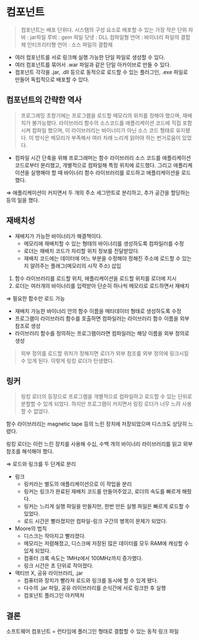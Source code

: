 # 컴포넌트

> 컴포넌트는 배포 단위다. 시스템의 구성 요소로 배포할 수 있는 가장 작은 단위
> 자바 : jar파일
> 루비 : gem 파일
> 닷넷 : DLL
> 컴파일형 언어 : 바이너리 파일의 결합체
> 인터프리터형 언어 : 소스 파일의 결합체

- 여러 컴포넌트를 서로 링크해 실행 가능한 단일 파일로 생성할 수 있다.
- 여러 컴포넌트를 묶어서 .war 파일과 같은 단일 아카이브로 만들 수 있다.
- 컴포넌트 각각을 .jar, .dll 등으로 동적으로 로드할 수 있는 플러그인, .exe 파일로 만들어 독립적으로 배포할 수 있다.

## 컴포넌트의 간략한 역사

> 프로그래밍 초창기에는 프로그램을 로드할 메모리의 위치를 정해야 했으며, 재배치가 불가능했다.
> 라이브러리 함수의 소스코드를 애플리케이션 코드에 직접 포함시켜 컴파일 했으며, 이 라이브러리는 바이너리가 아닌 소스 코드 형태로 유지됐다. 이 방식은 메모리가 부족해서 여러 차례 느리게 읽어야 하는 번거로움이 있었다.

- 컴파일 시간 단축을 위해 프로그래머는 함수 라이브러리 소스 코드를 애플리케이션 코드로부터 분리했고, 개별적으로 컴파일해 특정 위치에 로드했다. 그리고 애플리케이션을 실행해야 할 때 바이너리 함수 라이브러리를 로드하고 애플리케이션을 로드했다.

⇒ 애플리케이션이 커지면서 두 개의 주소 세그먼트로 분리하고, 추가 공간을 할당하는 등의 일을 했다.

## 재배치성

- 재배치가 가능한 바이너리가 해결책이다.
  - 메모리에 재배치할 수 있는 형태의 바이너리를 생성하도록 컴파일러를 수정
  - 로더는 재배치 코드가 자리할 위치 정보를 전달받았다.
  - 재배치 코드에는 데이터에 어느 부분을 수정해야 정해진 주소에 로드할 수 있는지 알려주는 플래그(메모리의 시작 주소) 삽입

1. 함수 라이브러리를 로드할 위치, 애플리케이션을 로드할 위치를 로더에 지시
2. 로더는 여러개의 바이너리를 입력받아 단순히 하나씩 메모리로 로드하면서 재배치

⇒ 필요한 함수만 로드 가능

- 재배치 가능한 바이너리 안의 함수 이름을 메타데이터 형태로 생성하도록 수정
- 프로그램이 라이브러리 함수를 호출하면 컴파일러는 라이브러리 함수 이름을 외부 참조로 생성
- 라이브러리 함수를 정의하는 프로그램이라면 컴파일러는 해당 이름을 외부 정의로 생성

> 외부 정의를 로드할 위치가 정해지면 로더가 외부 참조를 외부 정의에 링크시킬 수 있게 된다.
> 이렇게 링킹 로더가 탄생했다.

## 링커

> 링킹 로더의 등장으로 프로그램을 개별적으로 컴파일하고 로드할 수 있는 단위로 분할할 수 있게 되었다.
> 하지만 프로그램이 커지면서 링킹 로더가 너무 느려 사용할 수 없었다.

함수 라이브러리는 magnetic tape 등의 느린 장치에 저장되었으며 디스크도 상당히 느렸다.

링킹 로더는 이런 느린 장치를 사용해 수십, 수백 개의 바이너리 라이브러리를 읽고 외부 참조를 해석해야 했다.

⇒ 로드와 링크를 두 단계로 분리

- 링크
  - 링커라는 별도의 애플리케이션으로 이 작업을 분리
  - 링커는 링크가 완료된 재배치 코드를 만들어주었고, 로더의 속도를 빠르게 해줬다.
  - 링커는 느리게 실행 파일을 만들지만, 한번 만든 실행 파일은 빠르게 로드할 수 있었다.
  - 로드 시간은 빨라졌지만 컴파일-링크 구간의 병목이 문제가 되었다.
- Moore의 법칙
  - 디스크는 작아지고 빨라졌다.
  - 메모리는 저렴해졌고, 디스크에 저장된 많은 데이터를 모두 RAM에 캐싱할 수 있게 되었다.
  - 컴퓨터 크록 속도는 1MHz에서 100MHz까지 증가했다.
  - 링크 시간은 초 단위로 작아졌다.
- 액티브 X, 공유 라이브러리, .jar
  - 컴퓨터와 장치가 빨라져 로드와 링크를 동시에 할 수 있게 됐다.
  - 다수의 .jar 파일, 공유 라이브러리를 순식간에 서로 링크한 후 실행
  - 컴포넌트 플러그인 아키텍처

## 결론

소프트웨어 컴포넌트 = 런타임에 플러그인 형태로 결합할 수 있는 동적 링크 파일
